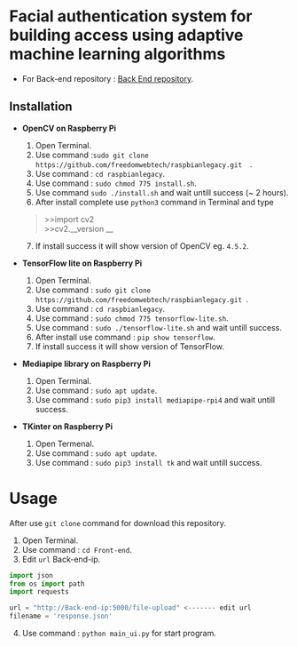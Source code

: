 
# Facial authentication system for building access using adaptive machine learning algorithms #

- For Back-end repository : [Back End repository](https://github.com/protonnote/backend-graduate-project.git).

## Installation 
- **OpenCV on Raspberry Pi**
    1. Open Terminal.
    2. Use command :``sudo git clone https://github.com/freedomwebtech/raspbianlegacy.git 
   ``.
    3. Use command : ``cd raspbianlegacy``.
    4. Use command : `` sudo chmod 775 install.sh ``.
    5. Use command `` sudo ./install.sh `` and wait untill success (~ 2 hours).
    6. After install complete use `` python3 `` command in Terminal and type
    >  \>>import cv2 \
    > \>>cv2.__version __
    7. If install success it will show version of OpenCV eg. ``4.5.2``.

- **TensorFlow lite on Raspberry Pi**
    1. Open Terminal.
    2. Use command : ``sudo git clone https://github.com/freedomwebtech/raspbianlegacy.git ``.
    3. Use command : `` cd raspbianlegacy ``.
    4. Use command : `` sudo chmod 775 tensorflow-lite.sh ``.
    5. Use command : `` sudo ./tensorflow-lite.sh `` and wait untill success.
    6. After install use command : `` pip show tensorflow ``.
    7. If install success it will show version of TensorFlow.

- **Mediapipe library on Raspberry Pi**
    1. Open Terminal.
    2. Use command : `` sudo apt update ``.
    3. Use command : `` sudo pip3 install mediapipe-rpi4 `` and wait untill success.
- **TKinter on Raspberry Pi**
    1. Open Termenal.
    2. Use command : `` sudo apt update ``.
    3. Use command : `` sudo pip3 install tk `` and wait untill success.
# Usage
After use `` git clone `` command for download this repository.
1. Open Terminal.
2. Use command : `` cd Front-end ``.
3. Edit ``url`` Back-end-ip.
```python
import json
from os import path
import requests

url = "http://Back-end-ip:5000/file-upload" <------- edit url
filename = 'response.json'

```
4. Use command : `` python main_ui.py `` for start program.